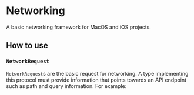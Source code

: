 # Networking

A basic networking framework for MacOS and iOS projects.

## How to use

### `NetworkRequest`
`NetworkRequest`s are the basic request for networking. A type implementing this protocol must provide information that points towards an API endpoint such as path and query information. For example:

```

```
